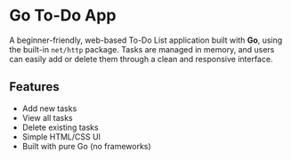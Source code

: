#  Go To-Do App

A beginner-friendly, web-based To-Do List application built with **Go**, using the built-in `net/http` package. Tasks are managed in memory, and users can easily add or delete them through a clean and responsive interface.

## Features

- Add new tasks
- View all tasks
- Delete existing tasks
- Simple HTML/CSS UI
- Built with pure Go (no frameworks)

